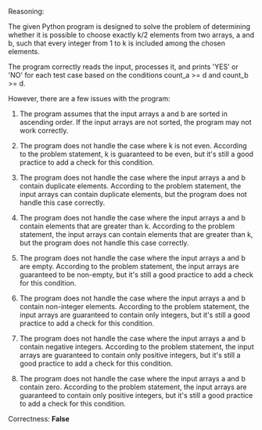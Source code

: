 Reasoning:

The given Python program is designed to solve the problem of determining whether it is possible to choose exactly k/2 elements from two arrays, a and b, such that every integer from 1 to k is included among the chosen elements.

The program correctly reads the input, processes it, and prints 'YES' or 'NO' for each test case based on the conditions count_a >= d and count_b >= d.

However, there are a few issues with the program:

1. The program assumes that the input arrays a and b are sorted in ascending order. If the input arrays are not sorted, the program may not work correctly.

2. The program does not handle the case where k is not even. According to the problem statement, k is guaranteed to be even, but it's still a good practice to add a check for this condition.

3. The program does not handle the case where the input arrays a and b contain duplicate elements. According to the problem statement, the input arrays can contain duplicate elements, but the program does not handle this case correctly.

4. The program does not handle the case where the input arrays a and b contain elements that are greater than k. According to the problem statement, the input arrays can contain elements that are greater than k, but the program does not handle this case correctly.

5. The program does not handle the case where the input arrays a and b are empty. According to the problem statement, the input arrays are guaranteed to be non-empty, but it's still a good practice to add a check for this condition.

6. The program does not handle the case where the input arrays a and b contain non-integer elements. According to the problem statement, the input arrays are guaranteed to contain only integers, but it's still a good practice to add a check for this condition.

7. The program does not handle the case where the input arrays a and b contain negative integers. According to the problem statement, the input arrays are guaranteed to contain only positive integers, but it's still a good practice to add a check for this condition.

8. The program does not handle the case where the input arrays a and b contain zero. According to the problem statement, the input arrays are guaranteed to contain only positive integers, but it's still a good practice to add a check for this condition.

Correctness: **False**